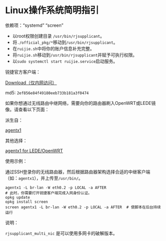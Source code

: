 # Linux操作系统简明指引

依赖项：“systemd” “screen”

- 以root权限创建目录 `/usr/bin/rjsupplicant`。
- 将`./official_pkg/*`移动到`/usr/bin/rjsupplicant`。
- 在`ruijie.sh`中将你的账户信息补充完整。
- 将`ruijie.sh`移动到`/usr/bin/rjsupplicant`并赋予可执行权限。
- 以`sudo systemctl start ruijie.service`启动服务。

锐捷官方客户端：

[Download（仅内网访问）](http://202.192.18.32:8081/Setup/RG_Supplicant_For_Linux_V1.31.zip)

md5: `2ef856e84f49180eeb733b181a3f0474`

如果你想通过无线路由中继网络，需要向你的路由器刷入OpenWRT或LEDE镜像。请查看以下页面：

派生自：

[agentx1](https://bitbucket.org/CrazyBoyFeng/agentx1)

其他选择：

[agentx1 for LEDE/OpenWRT](https://github.com/GZHU-Dress/agentx1-lede)

使用示例：

通过SSH登录你的无线路由器，然后根据路由器架构选择合适的中继客户端（如：`agentx1`），并上传至`/usr/bin/`。

```shell
agentx1 -L br-lan -W eth0.2 -p LOCAL -a AFTER
# 此时，你需要打开锐捷客户端完成入网身份认证。
opkg update
opkg install screen
screen agentx1 -L br-lan -W eth0.2 -p LOCAL -a AFTER  # 使脚本在后台持续运行
```

说明：

`rjsupplicant_multi_nic` 是可以使用多网卡的破解版本。
